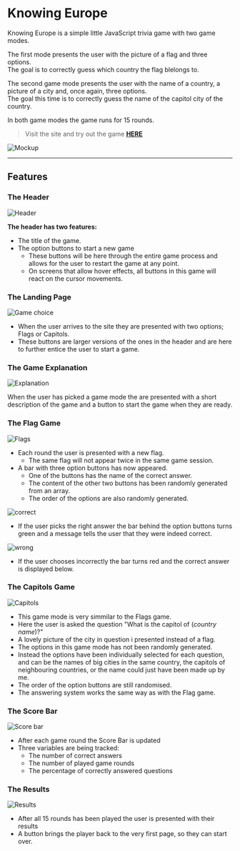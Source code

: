 # __Knowing Europe__

Knowing Europe is a simple little JavaScript trivia game with two game modes.

The first mode presents the user with the picture of a flag and three options.  
The goal is to correctly guess which country the flag blelongs to.

The second game mode presents the user with the name of a country, a picture of a city and, once again, three options.  
The goal this time is to correctly guess the name of the capitol city of the country.

In both game modes the game runs for 15 rounds.

> Visit the site and try out the game [__HERE__](https://madmaddie81.github.io/Knowing-Europe/)

![Mockup](assets/images/readme_images/knowing-europe-mockup.png)

---

## __Features__

### __The Header__

![Header](assets/images/readme_images/header.png)

__The header has two features:__  
* The title of the game.
* The option buttons to start a new game
  - These buttons will be here through the entire game process and allows for the user to restart the game at any point.
  - On screens that allow hover effects, all buttons in this game will react on the cursor movements.

### __The Landing Page__

![Game choice](assets/images/readme_images/start-screen.png)

* When the user arrives to the site they are presented with two options; Flags or Capitols.  
* These buttons are larger versions of the ones in the header and are here to further entice the user to start a game.

### __The Game Explanation__

![Explanation](assets/images/readme_images/game-explanation.png)

When the user has picked a game mode the are presented with a short description of the game and a button to start the game when they are ready.

### __The Flag Game__

![Flags](assets/images/readme_images/flag-game.png)

* Each round the user is presented with a new flag.
  - The same flag will not appear twice in the same game session.
* A bar with three option buttons has now appeared.
  - One of the buttons has the name of the correct answer.
  - The content of the other two buttons has been randomly generated from an array.
  - The order of the options are also randomly generated.

![correct](assets/images/readme_images/correct.png)

* If the user picks the right answer the bar behind the option buttons turns green and a message tells the user that they were indeed correct.

![wrong](assets/images/readme_images/wrong.png)

* If the user chooses incorrectly the bar turns red and the correct answer is displayed below.

### __The Capitols Game__

![Capitols](assets/images/readme_images/capitols-game.png)

* This game mode is very simmilar to the Flags game.
* Here the user is asked the question "What is the capitol of (_country name_)?"
* A lovely picture of the city in question i presented instead of a flag.
* The options in this game mode has not been randomly generated. 
* Instead the options have been individually selected for each question, and can be the names of big cities in the same country, the capitols of neighbouring countries, or the name could just have been made up by me.
* The order of the option buttons are still randomised.
* The answering system works the same way as with the Flag game.

### __The Score Bar__

![Score bar](assets/images/readme_images/score-bar.png)

* After each game round the Score Bar is updated
* Three variables are being tracked:
  - The number of correct answers
  - The number of played game rounds
  - The percentage of correctly answered questions

### __The Results__

![Results](assets/images/readme_images/results.png)

* After all 15 rounds has been played the user is presented with their results
* A button brings the player back to the very first page, so they can start over.